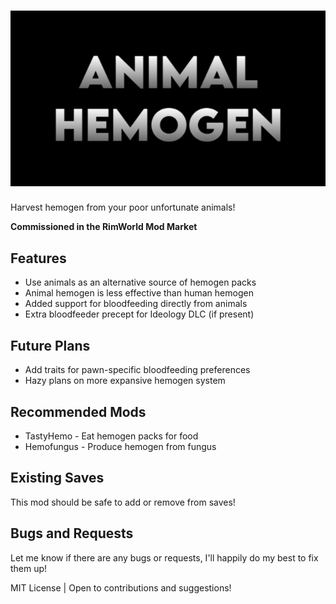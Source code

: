# ![AnimalHemogen](./About/Preview.png)

Harvest hemogen from your poor unfortunate animals!

**Commissioned in the RimWorld Mod Market**

## Features

- Use animals as an alternative source of hemogen packs
- Animal hemogen is less effective than human hemogen
- Added support for bloodfeeding directly from animals
- Extra bloodfeeder precept for Ideology DLC (if present)

## Future Plans

- Add traits for pawn-specific bloodfeeding preferences
- Hazy plans on more expansive hemogen system

## Recommended Mods

- TastyHemo - Eat hemogen packs for food
- Hemofungus - Produce hemogen from fungus

## Existing Saves

This mod should be safe to add or remove from saves!

## Bugs and Requests

Let me know if there are any bugs or requests, I'll happily do my best to fix them up!

MIT License | Open to contributions and suggestions!
